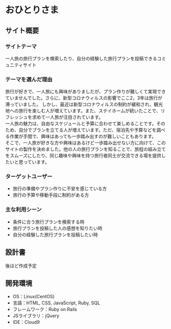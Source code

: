 # おひとりさま

## サイト概要
### サイトテーマ
一人旅の旅行プランを検索したり、自分の経験した旅行プランを投稿できるコミュニティサイト


### テーマを選んだ理由
旅行が好きで、一人旅にも興味がありましたが、プラン作りが難しくて実現できていませんでした。さらに、新型コロナウィルスの影響でここ2，3年は旅行が滞っていました。
しかし、最近は新型コロナウィルスの制約が緩和され、観光地への旅行を楽しむ人が増えています。また、ステイホームが続いたことで、リフレッシュを求めて一人旅が注目されています。<br>
一人旅の魅力は、自由なスケジュールと予算に合わせて楽しめることです。そのため、自分でプランを立てる人が増えています。ただ、宿泊先や予算などを調べる作業が手間で、興味はあっても一歩踏み出すのが難しいこともあります。<br>
そこで、一人旅が好きな方や興味はあるけど一歩踏み出せない方に向けて、このサイトの製作を決めました。他の人の旅行プランを知ることで、旅程の組み立てをスムーズにしたり、同じ趣味や興味を持つ旅行者同士が交流できる場を提供したいと思っています。


### ターゲットユーザー
- 旅行の準備やプラン作りに不安を感じている方
- 旅行の予算や移動手段に制約がある方


### 主な利用シーン
- 条件に合う旅行プランを検索する時
- 旅行プランを投稿した人の感想を知りたい時
- 自分の経験した旅行プランを投稿したい時


## 設計書
後ほど作成予定

## 開発環境
- OS：Linux(CentOS)
- 言語：HTML, CSS, JavaScript, Ruby, SQL
- フレームワーク：Ruby on Rails
- JSライブラリ：jQuery
- IDE：Cloud9
